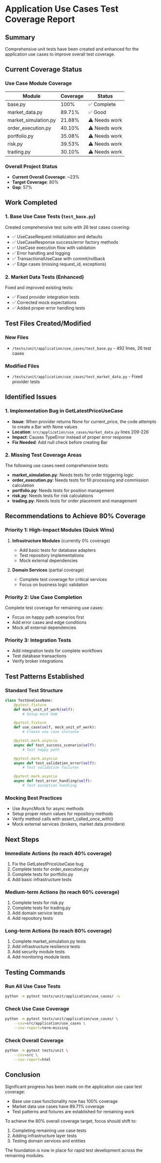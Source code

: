 # Application Use Cases Test Coverage Report

## Summary

Comprehensive unit tests have been created and enhanced for the application use cases to improve overall test coverage.

## Current Coverage Status

### Use Case Module Coverage

| Module | Coverage | Status |
|--------|----------|--------|
| base.py | 100% | ✅ Complete |
| market_data.py | 89.71% | ✅ Good |
| market_simulation.py | 21.88% | ⚠️ Needs work |
| order_execution.py | 40.10% | ⚠️ Needs work |
| portfolio.py | 35.08% | ⚠️ Needs work |
| risk.py | 39.53% | ⚠️ Needs work |
| trading.py | 30.10% | ⚠️ Needs work |

### Overall Project Status

- **Current Overall Coverage**: ~23%
- **Target Coverage**: 80%
- **Gap**: 57%

## Work Completed

### 1. Base Use Case Tests (`test_base.py`)

Created comprehensive test suite with 26 test cases covering:

- ✅ UseCaseRequest initialization and defaults
- ✅ UseCaseResponse success/error factory methods
- ✅ UseCase execution flow with validation
- ✅ Error handling and logging
- ✅ TransactionalUseCase with commit/rollback
- ✅ Edge cases (missing request_id, exceptions)

### 2. Market Data Tests (Enhanced)

Fixed and improved existing tests:

- ✅ Fixed provider integration tests
- ✅ Corrected mock expectations
- ✅ Added proper error handling tests

## Test Files Created/Modified

### New Files

- `/tests/unit/application/use_cases/test_base.py` - 492 lines, 26 test cases

### Modified Files

- `/tests/unit/application/use_cases/test_market_data.py` - Fixed provider tests

## Identified Issues

### 1. Implementation Bug in GetLatestPriceUseCase

- **Issue**: When provider returns None for current_price, the code attempts to create a Bar with None values
- **Location**: `src/application/use_cases/market_data.py` lines 209-226
- **Impact**: Causes TypeError instead of proper error response
- **Fix Needed**: Add null check before creating Bar

### 2. Missing Test Coverage Areas

The following use cases need comprehensive tests:

- **market_simulation.py**: Needs tests for order triggering logic
- **order_execution.py**: Needs tests for fill processing and commission calculation
- **portfolio.py**: Needs tests for position management
- **risk.py**: Needs tests for risk calculations
- **trading.py**: Needs tests for order placement and management

## Recommendations to Achieve 80% Coverage

### Priority 1: High-Impact Modules (Quick Wins)

1. **Infrastructure Modules** (currently 0% coverage)
   - Add basic tests for database adapters
   - Test repository implementations
   - Mock external dependencies

2. **Domain Services** (partial coverage)
   - Complete test coverage for critical services
   - Focus on business logic validation

### Priority 2: Use Case Completion

Complete test coverage for remaining use cases:

- Focus on happy path scenarios first
- Add error cases and edge conditions
- Mock all external dependencies

### Priority 3: Integration Tests

- Add integration tests for complete workflows
- Test database transactions
- Verify broker integrations

## Test Patterns Established

### Standard Test Structure

```python
class TestUseCaseName:
    @pytest.fixture
    def mock_unit_of_work(self):
        # Setup mock UoW

    @pytest.fixture
    def use_case(self, mock_unit_of_work):
        # Create use case instance

    @pytest.mark.asyncio
    async def test_success_scenario(self):
        # Test happy path

    @pytest.mark.asyncio
    async def test_validation_error(self):
        # Test validation failures

    @pytest.mark.asyncio
    async def test_error_handling(self):
        # Test exception handling
```

### Mocking Best Practices

- Use AsyncMock for async methods
- Setup proper return values for repository methods
- Verify method calls with assert_called_once_with()
- Mock external services (brokers, market data providers)

## Next Steps

### Immediate Actions (to reach 40% coverage)

1. Fix the GetLatestPriceUseCase bug
2. Complete tests for order_execution.py
3. Complete tests for portfolio.py
4. Add basic infrastructure tests

### Medium-term Actions (to reach 60% coverage)

1. Complete tests for risk.py
2. Complete tests for trading.py
3. Add domain service tests
4. Add repository tests

### Long-term Actions (to reach 80% coverage)

1. Complete market_simulation.py tests
2. Add infrastructure resilience tests
3. Add security module tests
4. Add monitoring module tests

## Testing Commands

### Run All Use Case Tests

```bash
python -m pytest tests/unit/application/use_cases/ -v
```

### Check Use Case Coverage

```bash
python -m pytest tests/unit/application/use_cases/ \
    --cov=src/application/use_cases \
    --cov-report=term-missing
```

### Check Overall Coverage

```bash
python -m pytest tests/unit \
    --cov=src \
    --cov-report=html
```

## Conclusion

Significant progress has been made on the application use case test coverage:

- Base use case functionality now has 100% coverage
- Market data use cases have 89.71% coverage
- Test patterns and fixtures are established for remaining work

To achieve the 80% overall coverage target, focus should shift to:

1. Completing remaining use case tests
2. Adding infrastructure layer tests
3. Testing domain services and entities

The foundation is now in place for rapid test development across the remaining modules.
